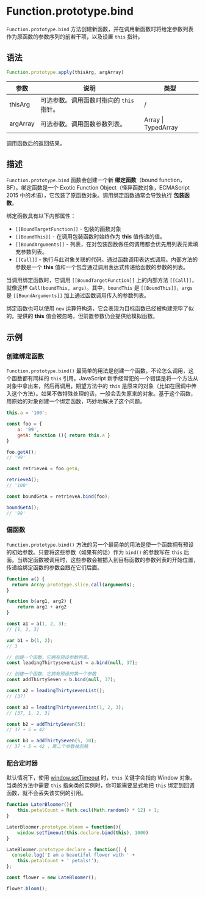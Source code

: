 # Function.prototype.bind

`Function.prototype.bind` 方法创建新函数，并在调用新函数时将给定参数列表作为原函数的参数序列的前若干项，以及设置 `this` 指针。

## 语法

```js
Function.prototype.apply(thisArg, argArray)
```

| 参数     | 说明                                     | 类型                |
| -------- | ---------------------------------------- | ------------------- |
| thisArg  | 可选参数。调用函数时指向的 `this` 指针。 | /                   |
| argArray | 可选参数。调用函数参数列表。             | Array \| TypedArray |

调用函数后的返回结果。

## 描述

`Function.prototype.bind` 函数会创建一个新 **绑定函数**（bound function，BF）。绑定函数是一个 Exotic Function Object（怪异函数对象，ECMAScript 2015 中的术语），它包装了原函数对象。调用绑定函数通常会导致执行 **包装函数**。

绑定函数具有以下内部属性：

- `[[BoundTargetFunction]]` - 包装的函数对象
- `[[BoundThis]]` - 在调用包装函数时始终作为 **this** 值传递的值。
- `[[BoundArguments]]` - 列表，在对包装函数做任何调用都会优先用列表元素填充参数列表。
- `[[Call]]` - 执行与此对象关联的代码。通过函数调用表达式调用。内部方法的参数是一个 **this** 值和一个包含通过调用表达式传递给函数的参数的列表。

当调用绑定函数时，它调用 `[[BoundTargetFunction]]` 上的内部方法 `[[Call]]`，就像这样 `Call(boundThis, args)`。其中，`boundThis` 是 `[[BoundThis]]`，`args` 是 `[[BoundArguments]]` 加上通过函数调用传入的参数列表。

绑定函数也可以使用 `new` 运算符构造，它会表现为目标函数已经被构建完毕了似的。提供的 **this** 值会被忽略，但前置参数仍会提供给模拟函数。

## 示例

### 创建绑定函数

`Function.prototype.bind()` 最简单的用法是创建一个函数，不论怎么调用，这个函数都有同样的 `this` 引用。JavaScript 新手经常犯的一个错误是将一个方法从对象中拿出来，然后再调用，期望方法中的 `this` 是原来的对象（比如在回调中传入这个方法）。如果不做特殊处理的话，一般会丢失原来的对象。基于这个函数，用原始的对象创建一个绑定函数，巧妙地解决了这个问题。

```js
this.a = '100';

const foo = {
    a: '99',
    getA: function (){ return this.a }
}

foo.getA();
// '99'

const retrieveA = foo.getA;

retrieveA();
// '100'

const boundGetA = retrieveA.bind(foo);

boundGetA();
// '99'
```

### 偏函数

`Function.prototype.bind()` 方法的另一个最简单的用法是使一个函数拥有预设的初始参数。只要将这些参数（如果有的话）作为 `bind()` 的参数写在 `this` 后面。当绑定函数被调用时，这些参数会被插入到目标函数的参数列表的开始位置，传递给绑定函数的参数会跟在它们后面。

```js
function a() {
  return Array.prototype.slice.call(arguments);
}

function b(arg1, arg2) {
    return arg1 + arg2
}

const a1 = a(1, 2, 3);
// [1, 2, 3]

var b1 = b(1, 2);
// 3

// 创建一个函数，它拥有预设参数列表。
const leadingThirtysevenList = a.bind(null, 37);

// 创建一个函数，它拥有预设的第一个参数
const addThirtySeven = b.bind(null, 37); 

const a2 = leadingThirtysevenList(); 
// [37]

const a3 = leadingThirtysevenList(1, 2, 3); 
// [37, 1, 2, 3]

const b2 = addThirtySeven(5); 
// 37 + 5 = 42 

const b3 = addThirtySeven(5, 10);
// 37 + 5 = 42 ，第二个参数被忽略
```

### 配合定时器

默认情况下，使用 [window.setTimeout](../../../../browser-object-model/the-window-object/timers/setTimeOut.md) 时，`this` 关键字会指向 Window 对象。当类的方法中需要 `this` 指向类的实例时，你可能需要显式地把 `this` 绑定到回调函数，就不会丢失该实例的引用。

```js
function LaterBloomer(){
    this.petalCount = Math.ceil(Math.random() * 12) + 1;
}

LaterBloomer.prototype.bloom = function(){
    window.setTimeout(this.declare.bind(this), 1000)
}

LateBloomer.prototype.declare = function() {
  console.log('I am a beautiful flower with ' +
    this.petalCount + ' petals!');
};

const flower = new LateBloomer();

flower.bloom();
```

